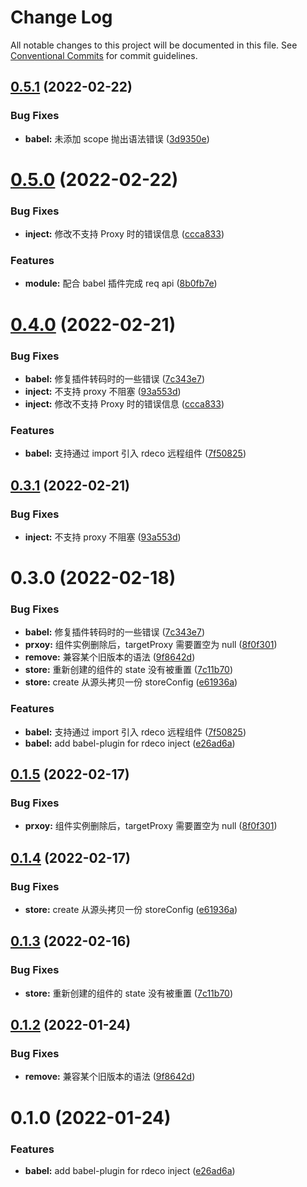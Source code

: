 # Change Log

All notable changes to this project will be documented in this file.
See [Conventional Commits](https://conventionalcommits.org) for commit guidelines.

## [0.5.1](https://github.com/kinop112365362/rdeco/compare/@afe/babel-plugin-rdeco@0.5.0...@afe/babel-plugin-rdeco@0.5.1) (2022-02-22)


### Bug Fixes

* **babel:** 未添加 scope 抛出语法错误 ([3d9350e](https://github.com/kinop112365362/rdeco/commit/3d9350e4f6294532cc92ea2ed900ac150d793600))





# [0.5.0](https://github.com/kinop112365362/rdeco/compare/@afe/babel-plugin-rdeco@0.3.1...@afe/babel-plugin-rdeco@0.5.0) (2022-02-22)


### Bug Fixes

* **inject:** 修改不支持 Proxy 时的错误信息 ([ccca833](https://github.com/kinop112365362/rdeco/commit/ccca8335e98ab5756f3ffe90273b2440dfa6f53e))


### Features

* **module:** 配合 babel 插件完成 req  api ([8b0fb7e](https://github.com/kinop112365362/rdeco/commit/8b0fb7e318c5336d89b577f0746d67d7f9cadb64))





# [0.4.0](https://github.com/kinop112365362/rdeco/compare/babel-plugin-rdeco@0.1.5...babel-plugin-rdeco@0.4.0) (2022-02-21)


### Bug Fixes

* **babel:** 修复插件转码时的一些错误 ([7c343e7](https://github.com/kinop112365362/rdeco/commit/7c343e7fe098937e30e2795fee205db96266922b))
* **inject:** 不支持 proxy 不阻塞 ([93a553d](https://github.com/kinop112365362/rdeco/commit/93a553ddffe9e6eef547b6ec8b3957311ac1a649))
* **inject:** 修改不支持 Proxy 时的错误信息 ([ccca833](https://github.com/kinop112365362/rdeco/commit/ccca8335e98ab5756f3ffe90273b2440dfa6f53e))


### Features

* **babel:** 支持通过 import 引入 rdeco 远程组件 ([7f50825](https://github.com/kinop112365362/rdeco/commit/7f50825d41bef4acf9823b7b0c8e39b255d1cb60))





## [0.3.1](https://github.com/kinop112365362/rdeco/compare/@afe/babel-plugin-rdeco@0.3.0...@afe/babel-plugin-rdeco@0.3.1) (2022-02-21)


### Bug Fixes

* **inject:** 不支持 proxy 不阻塞 ([93a553d](https://github.com/kinop112365362/rdeco/commit/93a553ddffe9e6eef547b6ec8b3957311ac1a649))





# 0.3.0 (2022-02-18)


### Bug Fixes

* **babel:** 修复插件转码时的一些错误 ([7c343e7](https://github.com/kinop112365362/rdeco/commit/7c343e7fe098937e30e2795fee205db96266922b))
* **prxoy:** 组件实例删除后，targetProxy 需要置空为 null ([8f0f301](https://github.com/kinop112365362/rdeco/commit/8f0f301e6bd8a4ee79061308d441a4ff848f86e9))
* **remove:** 兼容某个旧版本的语法 ([9f8642d](https://github.com/kinop112365362/rdeco/commit/9f8642d0322546c1d03758e8cc346149133d777b))
* **store:** 重新创建的组件的 state 没有被重置 ([7c11b70](https://github.com/kinop112365362/rdeco/commit/7c11b701c2bfd41dc57d05e8b559e07be2e01908))
* **store:** create 从源头拷贝一份 storeConfig ([e61936a](https://github.com/kinop112365362/rdeco/commit/e61936a140b8c254b26f3ba78a406012c0e8d3a1))


### Features

* **babel:** 支持通过 import 引入 rdeco 远程组件 ([7f50825](https://github.com/kinop112365362/rdeco/commit/7f50825d41bef4acf9823b7b0c8e39b255d1cb60))
* **babel:** add babel-plugin for rdeco inject ([e26ad6a](https://github.com/kinop112365362/rdeco/commit/e26ad6a9b9cebd8f570e1bd641eeb5765fd4e26d))





## [0.1.5](https://github.com/kinop112365362/rdeco/compare/babel-plugin-rdeco@0.1.4...babel-plugin-rdeco@0.1.5) (2022-02-17)


### Bug Fixes

* **prxoy:** 组件实例删除后，targetProxy 需要置空为 null ([8f0f301](https://github.com/kinop112365362/rdeco/commit/8f0f301e6bd8a4ee79061308d441a4ff848f86e9))





## [0.1.4](https://github.com/kinop112365362/rdeco/compare/babel-plugin-rdeco@0.1.3...babel-plugin-rdeco@0.1.4) (2022-02-17)


### Bug Fixes

* **store:** create 从源头拷贝一份 storeConfig ([e61936a](https://github.com/kinop112365362/rdeco/commit/e61936a140b8c254b26f3ba78a406012c0e8d3a1))





## [0.1.3](https://github.com/kinop112365362/rdeco/compare/babel-plugin-rdeco@0.1.2...babel-plugin-rdeco@0.1.3) (2022-02-16)


### Bug Fixes

* **store:** 重新创建的组件的 state 没有被重置 ([7c11b70](https://github.com/kinop112365362/rdeco/commit/7c11b701c2bfd41dc57d05e8b559e07be2e01908))





## [0.1.2](https://github.com/kinop112365362/rdeco/compare/babel-plugin-rdeco@0.1.0...babel-plugin-rdeco@0.1.2) (2022-01-24)


### Bug Fixes

* **remove:** 兼容某个旧版本的语法 ([9f8642d](https://github.com/kinop112365362/rdeco/commit/9f8642d0322546c1d03758e8cc346149133d777b))





# 0.1.0 (2022-01-24)


### Features

* **babel:** add babel-plugin for rdeco inject ([e26ad6a](https://github.com/kinop112365362/rdeco/commit/e26ad6a9b9cebd8f570e1bd641eeb5765fd4e26d))
